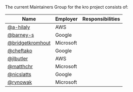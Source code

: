 The current Maintainers Group for the kro project consists of:

| Name                                                    | Employer  | Responsibilities |
|---------------------------------------------------------|-----------|-------------------|
| [@a-hilaly](https://github.com/a-hilaly)                | AWS       |                   |
| [@barney-s](https://github.com/barney-s)                | Google    |                   |
| [@bridgetkromhout](https://github.com/bridgetkromhout)  | Microsoft |                   |
| [@cheftako](https://github.com/cheftako)                | Google    |                   |
| [@jlbutler](https://github.com/jlbutler)                | AWS       |                   |
| [@matthchr](https://github.com/matthchr)                | Microsoft |                   |
| [@nicslatts](https://github.com/nicslatts)              | Google    |                   |
| [@rynowak](https://github.com/rynowak)                  | Microsoft |                   |
